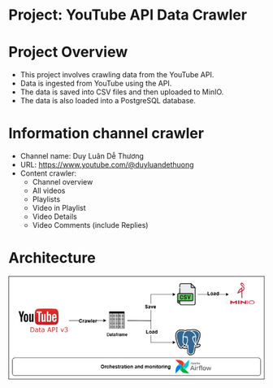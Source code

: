 Project: YouTube API Data Crawler
========


Project Overview
================

- This project involves crawling data from the YouTube API.
- Data is ingested from YouTube using the API.
- The data is saved into CSV files and then uploaded to MinIO.
- The data is also loaded into a PostgreSQL database.

Information channel crawler
================

- Channel name: Duy Luân Dễ Thương
- URL: https://www.youtube.com/@duyluandethuong
- Content crawler:
    - Channel overview
    - All videos
    - Playlists
    - Video in Playlist
    - Video Details
    - Video Comments (include Replies)

Architecture
================
![alt text](include/architecture.drawio.png)


